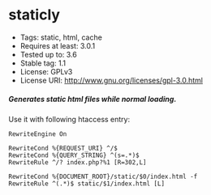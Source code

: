 # staticly

* Tags: static, html, cache
* Requires at least: 3.0.1
* Tested up to: 3.6
* Stable tag: 1.1
* License: GPLv3
* License URI: http://www.gnu.org/licenses/gpl-3.0.html

##### Generates static html files while normal loading.


Use it with following htaccess entry:

```
RewriteEngine On

RewriteCond %{REQUEST_URI} ^/$
RewriteCond %{QUERY_STRING} ^(s=.*)$
RewriteRule ^/? index.php?%1 [R=302,L]

RewriteCond %{DOCUMENT_ROOT}/static/$0/index.html -f
RewriteRule ^(.*)$ static/$1/index.html [L]

```
